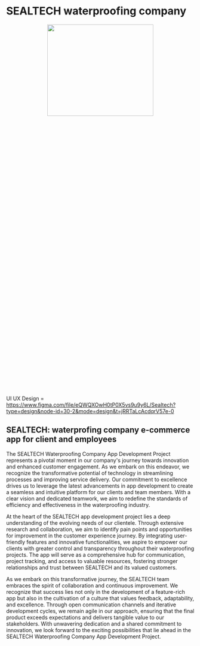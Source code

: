 # SEALTECH waterproofing company

<div align="center">
  <img src="https://github.com/Hiru1003/SEALTECH/assets/122656994/3230aaa3-3fdb-4c0c-a7b8-ad2cfd9d9502" align="center" style="width: 75%; height: 25%" />
</div>

UI UX Design = https://www.figma.com/file/eQWQXOwH0tP0X5vs9u9y6L/Sealtech?type=design&node-id=30-2&mode=design&t=jRRTaLcAcdqrV57e-0
## SEALTECH: waterprofing company e-commerce app for client and employees

The SEALTECH Waterproofing Company App Development Project represents a pivotal moment in our company's journey towards innovation and enhanced customer engagement. As we embark on this endeavor, we recognize the transformative potential of technology in streamlining processes and improving service delivery. Our commitment to excellence drives us to leverage the latest advancements in app development to create a seamless and intuitive platform for our clients and team members. With a clear vision and dedicated teamwork, we aim to redefine the standards of efficiency and effectiveness in the waterproofing industry.

At the heart of the SEALTECH app development project lies a deep understanding of the evolving needs of our clientele. Through extensive research and collaboration, we aim to identify pain points and opportunities for improvement in the customer experience journey. By integrating user-friendly features and innovative functionalities, we aspire to empower our clients with greater control and transparency throughout their waterproofing projects. The app will serve as a comprehensive hub for communication, project tracking, and access to valuable resources, fostering stronger relationships and trust between SEALTECH and its valued customers.

As we embark on this transformative journey, the SEALTECH team embraces the spirit of collaboration and continuous improvement. We recognize that success lies not only in the development of a feature-rich app but also in the cultivation of a culture that values feedback, adaptability, and excellence. Through open communication channels and iterative development cycles, we remain agile in our approach, ensuring that the final product exceeds expectations and delivers tangible value to our stakeholders. With unwavering dedication and a shared commitment to innovation, we look forward to the exciting possibilities that lie ahead in the SEALTECH Waterproofing Company App Development Project.



